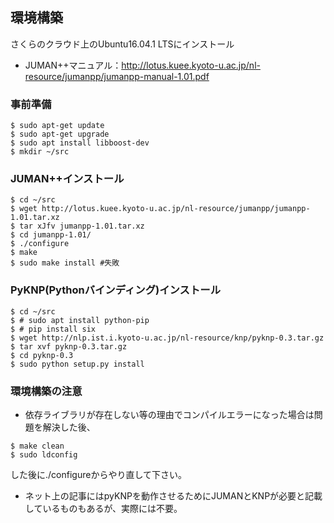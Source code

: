 ## 環境構築
さくらのクラウド上のUbuntu16.04.1 LTSにインストール
- JUMAN++マニュアル：http://lotus.kuee.kyoto-u.ac.jp/nl-resource/jumanpp/jumanpp-manual-1.01.pdf

### 事前準備
```
$ sudo apt-get update
$ sudo apt-get upgrade
$ sudo apt install libboost-dev
$ mkdir ~/src
```

### JUMAN++インストール
```
$ cd ~/src
$ wget http://lotus.kuee.kyoto-u.ac.jp/nl-resource/jumanpp/jumanpp-1.01.tar.xz
$ tar xJfv jumanpp-1.01.tar.xz
$ cd jumanpp-1.01/
$ ./configure
$ make
$ sudo make install #失敗
```

### PyKNP(Pythonバインディング)インストール
```
$ cd ~/src
$ # sudo apt install python-pip
$ # pip install six
$ wget http://nlp.ist.i.kyoto-u.ac.jp/nl-resource/knp/pyknp-0.3.tar.gz
$ tar xvf pyknp-0.3.tar.gz
$ cd pyknp-0.3
$ sudo python setup.py install
```

### 環境構築の注意
- 依存ライブラリが存在しない等の理由でコンパイルエラーになった場合は問題を解決した後、
```
$ make clean
$ sudo ldconfig
```
した後に./configureからやり直して下さい。

- ネット上の記事にはpyKNPを動作させるためにJUMANとKNPが必要と記載しているものもあるが、実際には不要。
